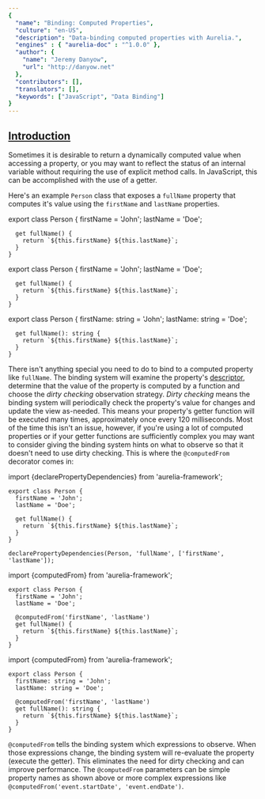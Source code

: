 ```yaml
---
{
  "name": "Binding: Computed Properties",
  "culture": "en-US",
  "description": "Data-binding computed properties with Aurelia.",
  "engines" : { "aurelia-doc" : "^1.0.0" },
  "author": {
    "name": "Jeremy Danyow",
  	"url": "http://danyow.net"
  },
  "contributors": [],
  "translators": [],
  "keywords": ["JavaScript", "Data Binding"]
}
---
```


## [Introduction](aurelia-doc://section/1/version/1.0.0)

Sometimes it is desirable to return a dynamically computed value when accessing a property, or you may want to reflect the status of an internal variable without requiring the use of explicit method calls. In JavaScript, this can be accomplished with the use of a getter.

Here's an example `Person` class that exposes a `fullName` property that computes it's value using the `firstName` and `lastName` properties.

<code-listing heading="Computed Properties">
  <source-code lang="ES 2015">
    export class Person {
      firstName = 'John';
      lastName = 'Doe';

      get fullName() {
        return `${this.firstName} ${this.lastName}`;
      }
    }
  </source-code>
  <source-code lang="ES 2016">
    export class Person {
      firstName = 'John';
      lastName = 'Doe';

      get fullName() {
        return `${this.firstName} ${this.lastName}`;
      }
    }
  </source-code>
  <source-code lang="TypeScript">
    export class Person {
      firstName: string = 'John';
      lastName: string = 'Doe';

      get fullName(): string {
        return `${this.firstName} ${this.lastName}`;
      }
    }
  </source-code>
</code-listing>

There isn't anything special you need to do to bind to a computed property like `fullName`. The binding system will examine the property's [descriptor](https://developer.mozilla.org/en-US/docs/Web/JavaScript/Reference/Global_Objects/Object/getOwnPropertyDescriptor), determine that the value of the property is computed by a function and choose the *dirty checking* observation strategy. *Dirty checking* means the binding system will periodically check the property's value for changes and update the view as-needed. This means your property's getter function will be executed many times, approximately once every 120 milliseconds. Most of the time this isn't an issue, however, if you're using a lot of computed properties or if your getter functions are sufficiently complex you may want to consider giving the binding system hints on what to observe so that it doesn't need to use dirty checking. This is where the `@computedFrom` decorator comes in:

<code-listing heading="Computed Properties">
  <source-code lang="ES 2015">
    import {declarePropertyDependencies} from 'aurelia-framework';

    export class Person {
      firstName = 'John';
      lastName = 'Doe';

      get fullName() {
        return `${this.firstName} ${this.lastName}`;
      }
    }

    declarePropertyDependencies(Person, 'fullName', ['firstName', 'lastName']);
  </source-code>
  <source-code lang="ES 2016">
    import {computedFrom} from 'aurelia-framework';

    export class Person {
      firstName = 'John';
      lastName = 'Doe';

      @computedFrom('firstName', 'lastName')
      get fullName() {
        return `${this.firstName} ${this.lastName}`;
      }
    }
  </source-code>
  <source-code lang="TypeScript">
    import {computedFrom} from 'aurelia-framework';

    export class Person {
      firstName: string = 'John';
      lastName: string = 'Doe';

      @computedFrom('firstName', 'lastName')
      get fullName(): string {
        return `${this.firstName} ${this.lastName}`;
      }
    }
  </source-code>
</code-listing>

`@computedFrom` tells the binding system which expressions to observe. When those expressions change, the binding system will re-evaluate the property (execute the getter). This eliminates the need for dirty checking and can improve performance. The `@computedFrom` parameters can be simple property names as shown above or more complex expressions like `@computedFrom('event.startDate', 'event.endDate')`.
